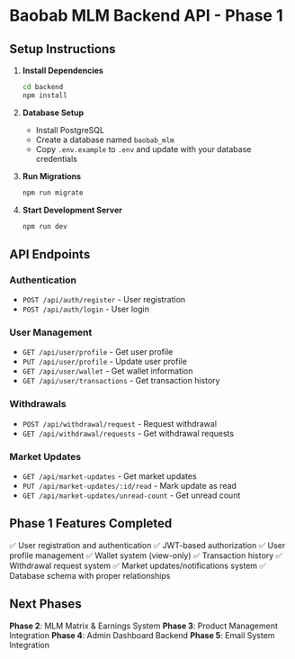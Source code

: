 # Baobab MLM Backend API - Phase 1

## Setup Instructions

1. **Install Dependencies**
   ```bash
   cd backend
   npm install
   ```

2. **Database Setup**
   - Install PostgreSQL
   - Create a database named `baobab_mlm`
   - Copy `.env.example` to `.env` and update with your database credentials

3. **Run Migrations**
   ```bash
   npm run migrate
   ```

4. **Start Development Server**
   ```bash
   npm run dev
   ```

## API Endpoints

### Authentication
- `POST /api/auth/register` - User registration
- `POST /api/auth/login` - User login

### User Management
- `GET /api/user/profile` - Get user profile
- `PUT /api/user/profile` - Update user profile
- `GET /api/user/wallet` - Get wallet information
- `GET /api/user/transactions` - Get transaction history

### Withdrawals
- `POST /api/withdrawal/request` - Request withdrawal
- `GET /api/withdrawal/requests` - Get withdrawal requests

### Market Updates
- `GET /api/market-updates` - Get market updates
- `PUT /api/market-updates/:id/read` - Mark update as read
- `GET /api/market-updates/unread-count` - Get unread count

## Phase 1 Features Completed

✅ User registration and authentication
✅ JWT-based authorization
✅ User profile management
✅ Wallet system (view-only)
✅ Transaction history
✅ Withdrawal request system
✅ Market updates/notifications system
✅ Database schema with proper relationships

## Next Phases

**Phase 2**: MLM Matrix & Earnings System
**Phase 3**: Product Management Integration
**Phase 4**: Admin Dashboard Backend
**Phase 5**: Email System Integration